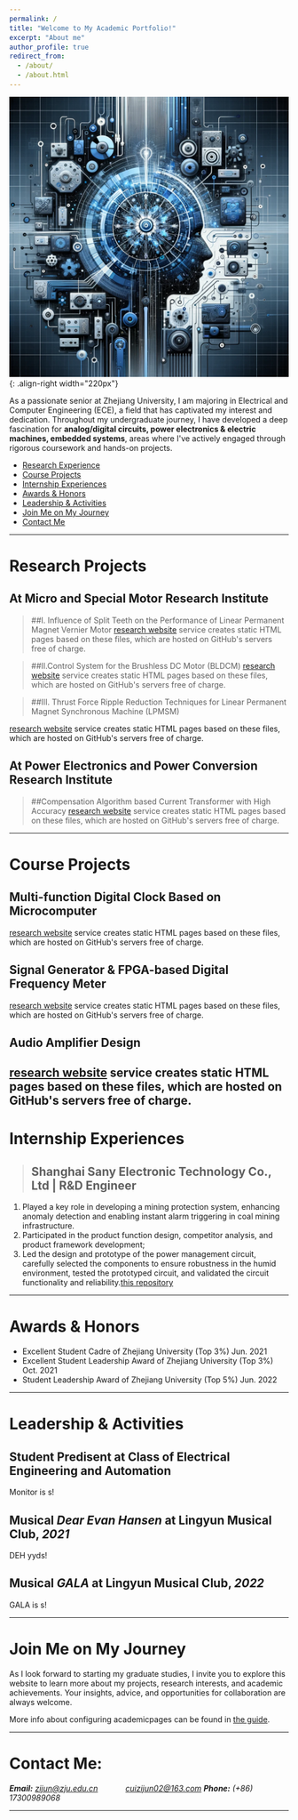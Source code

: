 ```yaml
---
permalink: /
title: "Welcome to My Academic Portfolio!"
excerpt: "About me"
author_profile: true
redirect_from: 
  - /about/
  - /about.html
---
```


![nuronmancer](/images/Brain.png){: .align-right width="220px"}

As a passionate senior at Zhejiang University, I am majoring in Electrical and Computer Engineering (ECE), a field that has captivated my interest and dedication. Throughout my undergraduate journey, I have developed a deep fascination for **analog/digital circuits, power electronics & electric machines, embedded systems**, areas where I've actively engaged through rigorous coursework and hands-on projects.

<!-- @import "[TOC]" {cmd="toc" depthFrom=1 depthTo=6 orderedList=false} -->
<!-- code_chunk_output -->
* [Research Experience](#research-experience)
* [Course Projects](#course-projects)
* [Internship Experiences](#internship-experiences)
* [Awards & Honors](#awards--honors)
* [Leadership & Activities](#leadership--activities)
* [Join Me on My Journey](#join-me-on-my-journey)
* [Contact Me](#contact-me)
<!-- code_chunk_output -->

---
Research Projects
======

At Micro and Special Motor Research Institute
---
>##I. Influence of Split Teeth on the Performance of Linear Permanent Magnet Vernier Motor
[research website](https://pages.github.com/) service creates static HTML pages based on these files, which are hosted on GitHub's servers free of charge.

> ##II.Control System for the Brushless DC Motor (BLDCM)
[research website](https://pages.github.com/) service creates static HTML pages based on these files, which are hosted on GitHub's servers free of charge.

> ##III. Thrust Force Ripple Reduction Techniques for Linear Permanent Magnet Synchronous Machine (LPMSM)

[research website](https://pages.github.com/) service creates static HTML pages based on these files, which are hosted on GitHub's servers free of charge.



At Power Electronics and Power Conversion Research Institute
------
>##Compensation Algorithm based Current Transformer with High Accuracy
[research website](https://pages.github.com/) service creates static HTML pages based on these files, which are hosted on GitHub's servers free of charge.

---
Course Projects
======

Multi-function Digital Clock Based on Microcomputer
------

[research website](https://pages.github.com/) service creates static HTML pages based on these files, which are hosted on GitHub's servers free of charge.


Signal Generator & FPGA-based Digital Frequency Meter
------
[research website](https://pages.github.com/) service creates static HTML pages based on these files, which are hosted on GitHub's servers free of charge.


Audio Amplifier Design 
------
[research website](https://pages.github.com/) service creates static HTML pages based on these files, which are hosted on GitHub's servers free of charge.
---


Internship Experiences
======

 >Shanghai Sany Electronic Technology Co., Ltd | R&D Engineer
 >------
 1. Played a key role in developing a mining protection system, enhancing anomaly detection and enabling instant alarm triggering in coal mining infrastructure. 
 1. Participated in the product function design, competitor analysis, and product framework development;
 1. Led the design and prototype of the power management circuit, carefully selected the components to ensure robustness in the humid environment, tested the prototyped circuit, and validated the circuit functionality and reliability.[this repository](https://github.com/academicpages/academicpages.github.io) 
- - -
Awards & Honors
======

 - Excellent Student Cadre of Zhejiang University (Top 3%) Jun. 2021
 - Excellent Student Leadership Award of Zhejiang University (Top 3%) Oct. 2021
 -  Student Leadership Award of Zhejiang University (Top 5%) Jun. 2022
- - - 

Leadership & Activities
======

Student Predisent at Class of Electrical Engineering and Automation
------
Monitor is s!

Musical *Dear Evan Hansen* at Lingyun Musical Club, *2021*
------
DEH yyds!

Musical *GALA* at Lingyun Musical Club, *2022*
------
GALA is s!
- - - 
Join Me on My Journey
===

As I look forward to starting my graduate studies, I invite you to explore this website to learn more about my projects, research interests, and academic achievements. Your insights, advice, and opportunities for collaboration are always welcome.

More info about configuring academicpages can be found in [the guide](https://academicpages.github.io/markdown/). 
- - - 
Contact Me:
===
***Email:*** *[zijun@zju.edu.cn](mailto:zijun@zju.edu.cn/)*
&emsp;&emsp;&emsp; *[cuizijun02@163.com](mailto:cuizijun02@163.com/)*
***Phone:*** *(+86) 17300989068*
- - - 

